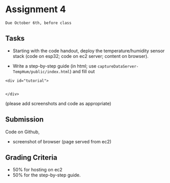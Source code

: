 # Assignment 4
`Due October 6th, before class`


## Tasks
- Starting with the code handout, deploy the temperature/humidity sensor stack (code on esp32; code on ec2 server; content on browser).

- Write a step-by-step guide (in html; use `captureDataServer-TempHum/public/index.html`) and fill out 

```
<div id="tutorial">


</div>

```

(please add screenshots and code as appropriate)


## Submission
Code on Github, 
- screenshot of browser (page served from ec2)

## Grading Criteria

- 50% for hosting on ec2
- 50% for the step-by-step guide.


